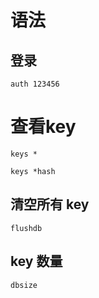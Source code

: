 
# 语法

## 登录
```shell script
auth 123456
```

# 查看key
```shell script
keys *

keys *hash
```


##  清空所有 key
```shell script
flushdb
```

## key 数量
```shell script
dbsize
```
